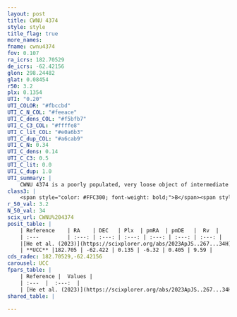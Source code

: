 ```yaml
---
layout: post
title: CWNU 4374
style: style
title_flag: true
more_names: 
fname: cwnu4374
fov: 0.107
ra_icrs: 182.70529
de_icrs: -62.42156
glon: 298.24482
glat: 0.08454
r50: 3.2
plx: 0.1354
UTI: "0.20"
UTI_COLOR: "#fbccbd"
UTI_C_N_COL: "#feeace"
UTI_C_dens_COL: "#f5bfb7"
UTI_C_C3_COL: "#ffffe8"
UTI_C_lit_COL: "#e0a6b3"
UTI_C_dup_COL: "#a6cab9"
UTI_C_N: 0.34
UTI_C_dens: 0.14
UTI_C_C3: 0.5
UTI_C_lit: 0.0
UTI_C_dup: 1.0
UTI_summary: |
    CWNU 4374 is a poorly populated, very loose object of intermediate C3 quality. It was recently reported in the literature.
class3: |
    <span style="color: #FFC300; font-weight: bold;">B</span><span style="color: #FFC300; font-weight: bold;">B</span>
r_50_val: 3.2
N_50_val: 34
scix_url: CWNU%204374
posit_table: |
    | Reference    | RA    | DEC   | Plx  | pmRA  | pmDE   |  Rv  |
    | :---         | :---: | :---: | :---: | :---: | :---: | :---: |
    |[He et al. (2023)](https://scixplorer.org/abs/2023ApJS..267...34H) | 182.737 | -62.421 | 0.119 | -6.319 | 0.412 | 9.59 |
    | **UCC** |182.705 | -62.422 | 0.135 | -6.32 | 0.405 | 9.59 | 
cds_radec: 182.70529,-62.42156
carousel: UCC
fpars_table: |
    | Reference |  Values |
    | :---  |  :---:  |
    | [He et al. (2023)](https://scixplorer.org/abs/2023ApJS..267...34H) | `A0=4.2, m-M=13.3, logA=8.1` |
shared_table: |
    
---
```

